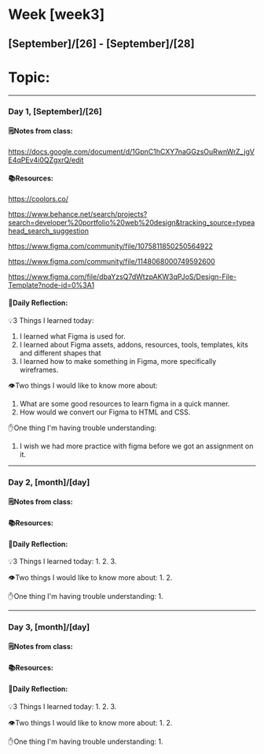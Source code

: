 # Week [week3]
## [September]/[26] - [September]/[28]

# Topic:

___

### Day 1, [September]/[26]

#### 🗒️Notes from class:
https://docs.google.com/document/d/1GpnC1hCXY7naGGzsOuRwnWrZ_jgVE4qPEv4i0QZgxrQ/edit

#### 📚Resources:
https://coolors.co/

https://www.behance.net/search/projects?search=developer%20portfolio%20web%20design&tracking_source=typeahead_search_suggestion

https://www.figma.com/community/file/1075811850250564922

https://www.figma.com/community/file/1148068000749592600

https://www.figma.com/file/dbaYzsQ7dWtzpAKW3qPJoS/Design-File-Template?node-id=0%3A1



#### 💭Daily Reflection:

💡3 Things I learned today:
1. I learned what Figma is used for.
2. I learned about Figma assets, addons, resources, tools, templates, kits and different shapes that 
3. I learned how to make something in Figma, more specifically wireframes.

👁️Two things I would like to know more about:
1. What are some good resources to learn figma in a quick manner.
2. How would we convert our Figma to HTML and CSS.

✋One thing I'm having trouble understanding:
1. I wish we had more practice with figma before we got an assignment on it.


___

### Day 2, [month]/[day] 

#### 🗒️Notes from class:

#### 📚Resources:


#### 💭Daily Reflection:

💡3 Things I learned today:
1. 
2. 
3. 

👁️Two things I would like to know more about:
1. 
2. 

✋One thing I'm having trouble understanding:
1. 

___

### Day 3, [month]/[day]
#### 🗒️Notes from class:

#### 📚Resources:


#### 💭Daily Reflection:

💡3 Things I learned today:
1. 
2. 
3. 

👁️Two things I would like to know more about:
1. 
2. 

✋One thing I'm having trouble understanding:
1. 
 

